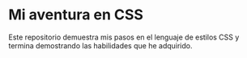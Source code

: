 # Mi aventura en CSS

Este repositorio demuestra mis pasos en el lenguaje de estilos CSS y termina demostrando las habilidades que he adquirido.